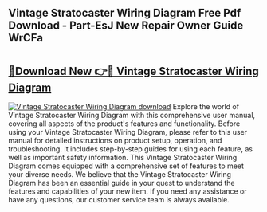 ## Vintage Stratocaster Wiring Diagram Free Pdf Download - Part-EsJ New Repair Owner Guide WrCFa

# <h2><a href="http://dftlr9.blite.top/?on=Vintage+Stratocaster+Wiring+Diagram">🔗Download New 👉🔴 Vintage Stratocaster Wiring Diagram</a></h2>

[![Vintage Stratocaster Wiring Diagram download](https://i.imgur.com/lujVjoI.png)](http://dftlr9.blite.top/?on=Vintage+Stratocaster+Wiring+Diagram)
Explore the world of Vintage Stratocaster Wiring Diagram with this comprehensive user manual, covering all aspects of the product's features and functionality. Before using your Vintage Stratocaster Wiring Diagram, please refer to this user manual for detailed instructions on product setup, operation, and troubleshooting. It includes step-by-step guides for using each feature, as well as important safety information. This Vintage Stratocaster Wiring Diagram comes equipped with a comprehensive set of features to meet your diverse needs. We believe that the Vintage Stratocaster Wiring Diagram has been an essential guide in your quest to understand the features and capabilities of your new item. If you need any assistance or have any questions, our customer service team is always available.
